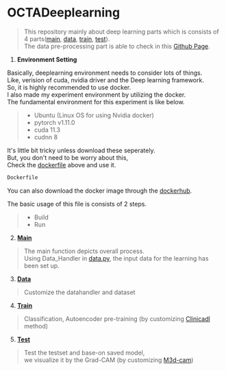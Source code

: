 # OCTADeeplearning

> This repository mainly about deep learning parts which is consists of 4 parts([main](#M), [data](#D), [train](#R), [test](#E)).</br>
> The data pre-processing part is able to check in this 
> [Github Page](https://github.com/nedleeds/OCTAPreprocessing).</br>
1. **Environment Setting**</br>

Basically, deeplearning environment needs to consider lots of things.</br>
Like, verision of cuda, nvidia driver and the Deep learning framework.</br>
So, it is highly recommended to use docker.</br>
I also made my experiment environment by utilizing the docker.</br>
The fundamental environment for this experiment is like below.
> - Ubuntu (Linux OS for using Nvidia docker)
> - pytorch v1.11.0
> - cuda 11.3
> - cudnn 8  

It's little bit tricky unless download these seperately.</br>
But, you don't need to be worry about this,</br>
Check the [dockerfile](https://github.com/nedleeds/OCTADeeplearning/blob/main/Dockerfile) 
above and use it.
```dockerfile
Dockerfile
 ```
You can also download the docker image through the 
[dockerhub](https://hub.docker.com/r/paulcurk/octa3d/tags).</br>

The basic usage of this file is consists of 2 steps.
> - Build
> - Run</br>

2. **[Main](https://github.com/nedleeds/OCTADeeplearning/blob/main/main.py)** <a id="M"></a>
> The main function depicts overall process.</br>
> Using Data_Handler in [data.py](https://github.com/nedleeds/OCTADeeplearning/blob/main/data.py),
> the input data for the learning has been set up.</br>
> 

3. **[Data](https://github.com/nedleeds/OCTADeeplearning/blob/main/data.py)** <a id="D"></a>
> Customize the datahandler and dataset

4. **[Train](https://github.com/nedleeds/OCTADeeplearning/blob/main/train.py)** <a id="R"></a> 
> Classification, Autoencoder pre-training (by customizing [Clinicadl](https://clinicadl.readthedocs.io/en/latest/Train/Details/) method)

5. **[Test](https://github.com/nedleeds/OCTADeeplearning/blob/main/test.py)** <a id="E"></a> 
> Test the testset and base-on saved model, </br>
> we visualize it by the Grad-CAM (by customizing [M3d-cam](https://github.com/MECLabTUDA/M3d-Cam))